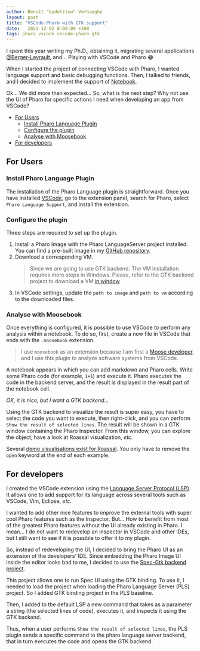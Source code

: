 ```yaml
---
author: Benoît "badetitou" Verhaeghe
layout: post
title: "VSCode-Pharo with GTK support"
date:   2021-12-02 8:00:00 +200
tags: pharo vscode vscode-pharo gtk
---
```


I spent this year writing my Ph.D., obtaining it, migrating several applications [@Berger-Levrault](https://berger-levrault.com), and... Playing with VSCode and Pharo :joy:

When I started the project of connecting VSCode with Pharo, I wanted language support and basic debugging functions.
Then, I talked to friends, and I decided to implement the support of [Notebook](https://code.visualstudio.com/api/extension-guides/notebook).

Ok... We did more than expected... So, what is the next step?
Why not use the UI of Pharo for specific actions I need when developing an app from VSCode?

- [For Users](#for-users)
  - [Install Pharo Language Plugin](#install-pharo-language-plugin)
  - [Configure the plugin](#configure-the-plugin)
  - [Analyse with Moosebook](#analyse-with-moosebook)
- [For developers](#for-developers)

## For Users

### Install Pharo Language Plugin

The installation of the Pharo Language plugin is straightforward.
Once you have installed [VSCode](https://code.visualstudio.com/), go to the extension panel, search for Pharo, select `Pharo Language Support`, and install the extension.

### Configure the plugin

Three steps are required to set up the plugin.

1. Install a Pharo Image with the Pharo LanguageServer project installed. You can find a pre-built image in my [GitHub repository](https://github.com/badetitou/Pharo-LanguageServer/releases).
2. Download a corresponding VM.
    > Since we are going to use GTK backend. The VM installation requires more steps in Windows. Please, refer to the GTK backend project to download a VM [in window](https://github.com/pharo-spec/Spec-Gtk#on-windows)
3. In VSCode settings, update the `path to image` and `path to vm` according to the downloaded files.

### Analyse with Moosebook

Once everything is configured, it is possible to use VSCode to perform any analysis within a notebook.
To do so, first, create a new file in VSCode that ends with the `.moosebook` extension.

> I use `moosebook` as an extension because I am first a [Moose developer](https://modularmoose.org), and I use this plugin to analyze software systems from VSCode.

A notebook appears in which you can add markdown and Pharo cells.
Write some Pharo code (for example, `1+1`) and execute it.
Pharo executes the code in the backend server, and the result is displayed in the result part of the notebook cell.

*OK, it is nice, but I want a GTK backend...*

Using the GTK backend to visualize the result is super easy, you have to select the code you want to execute, then right-click, and you can perform `Show the result of selected lines`.
The result will be shown in a GTK window containing the Pharo Inspector.
From this window, you can explore the object, have a look at Roassal visualization, *etc.*

Several [demo visualisations exist for Roassal](https://github.com/ObjectProfile/Roassal3#quick-examples).
You only have to remove the `open` keyword at the end of each example.

## For developers

I created the VSCode extension using the [Language Server Protocol (LSP)](https://microsoft.github.io/language-server-protocol/).
It allows one to add support for its language across several tools such as VSCode, Vim, Eclipse, *etc.*

I wanted to add other nice features to improve the external tools with super cool Pharo features such as the Inspector.
But... How to benefit from most of the greatest Pharo features without the UI already existing in Pharo.
I mean... I do not want to redevelop an inspector in VSCode and other IDEs, but I still want to see if it is possible to offer it to my plugin.

So, instead of redeveloping the UI, I decided to bring the Pharo UI as an extension of the developers' IDE.
Since embedding the Pharo Image UI inside the editor looks bad to me, I decided to use the [Spec-Gtk backend project](https://github.com/pharo-spec/Spec-Gtk).

This project allows one to run Spec UI using the GTK binding.
To use it, I needed to load the project when loading the Pharo Language Server (PLS) project.
So I added GTK binding project in the PLS baseline.

Then, I added to the default LSP a new command that takes as a parameter a string (the selected lines of code), executes it, and inspects it using the GTK backend.

Thus, when a user performs `Show the result of selected lines`, the PLS plugin sends a specific command to the pharo language server backend, that in turn executes the code and opens the GTK backend.
